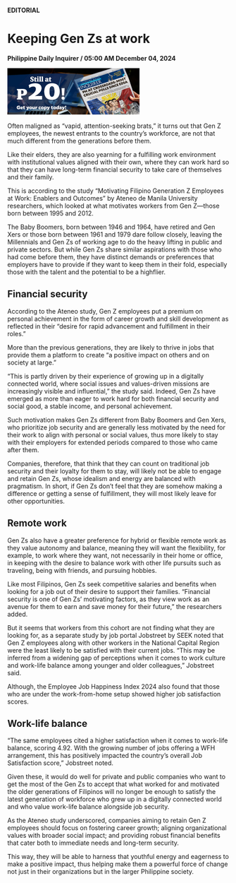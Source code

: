 **EDITORIAL**

# Keeping Gen Zs at work

****Philippine Daily Inquirer / 05:00 AM December 04, 2024****

![Image](images/editorial12042024.png)

Often maligned as “vapid, attention-seeking brats,” it turns out that Gen Z employees, the newest entrants to the country’s workforce, are not that much different from the generations before them.

Like their elders, they are also yearning for a fulfilling work environment with institutional values aligned with their own, where they can work hard so that they can have long-term financial security to take care of themselves and their family.

This is according to the study “Motivating Filipino Generation Z Employees at Work: Enablers and Outcomes” by Ateneo de Manila University researchers, which looked at what motivates workers from Gen Z—those born between 1995 and 2012.

The Baby Boomers, born between 1946 and 1964, have retired and Gen Xers or those born between 1961 and 1979 dare follow closely, leaving the Millennials and Gen Zs of working age to do the heavy lifting in public and private sectors. But while Gen Zs share similar aspirations with those who had come before them, they have distinct demands or preferences that employers have to provide if they want to keep them in their fold, especially those with the talent and the potential to be a highflier.

## Financial security

According to the Ateneo study, Gen Z employees put a premium on personal achievement in the form of career growth and skill development as reflected in their “desire for rapid advancement and fulfillment in their roles.”

More than the previous generations, they are likely to thrive in jobs that provide them a platform to create “a positive impact on others and on society at large.”

“This is partly driven by their experience of growing up in a digitally connected world, where social issues and values-driven missions are increasingly visible and influential,” the study said. Indeed, Gen Zs have emerged as more than eager to work hard for both financial security and social good, a stable income, and personal achievement.

Such motivation makes Gen Zs different from Baby Boomers and Gen Xers, who prioritize job security and are generally less motivated by the need for their work to align with personal or social values, thus more likely to stay with their employers for extended periods compared to those who came after them.

Companies, therefore, that think that they can count on traditional job security and their loyalty for them to stay, will likely not be able to engage and retain Gen Zs, whose idealism and energy are balanced with pragmatism. In short, if Gen Zs don’t feel that they are somehow making a difference or getting a sense of fulfillment, they will most likely leave for other opportunities.

## Remote work

Gen Zs also have a greater preference for hybrid or flexible remote work as they value autonomy and balance, meaning they will want the flexibility, for example, to work where they want, not necessarily in their home or office, in keeping with the desire to balance work with other life pursuits such as traveling, being with friends, and pursuing hobbies.

Like most Filipinos, Gen Zs seek competitive salaries and benefits when looking for a job out of their desire to support their families. “Financial security is one of Gen Zs’ motivating factors, as they view work as an avenue for them to earn and save money for their future,” the researchers added.

But it seems that workers from this cohort are not finding what they are looking for, as a separate study by job portal Jobstreet by SEEK noted that Gen Z employees along with other workers in the National Capital Region were the least likely to be satisfied with their current jobs. “This may be inferred from a widening gap of perceptions when it comes to work culture and work-life balance among younger and older colleagues,” Jobstreet said.

Although, the Employee Job Happiness Index 2024 also found that those who are under the work-from-home setup showed higher job satisfaction scores.

## Work-life balance

“The same employees cited a higher satisfaction when it comes to work-life balance, scoring 4.92. With the growing number of jobs offering a WFH arrangement, this has positively impacted the country’s overall Job Satisfaction score,” Jobstreet noted.

Given these, it would do well for private and public companies who want to get the most of the Gen Zs to accept that what worked for and motivated the older generations of Filipinos will no longer be enough to satisfy the latest generation of workforce who grew up in a digitally connected world and who value work-life balance alongside job security.

As the Ateneo study underscored, companies aiming to retain Gen Z employees should focus on fostering career growth; aligning organizational values with broader social impact; and providing robust financial benefits that cater both to immediate needs and long-term security.

This way, they will be able to harness that youthful energy and eagerness to make a positive impact, thus helping make them a powerful force of change not just in their organizations but in the larger Philippine society.